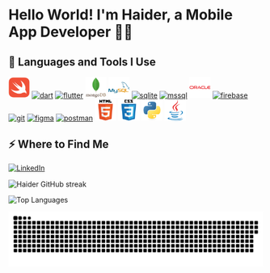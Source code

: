 
<h1>Hello World! I'm Haider, a Mobile App Developer 👋🏻</h1>

<h2>🚀 Languages and Tools I Use</h2>
<p>
  <a href="#"><img src="https://raw.githubusercontent.com/devicons/devicon/master/icons/swift/swift-original.svg" alt="swift" width="42" height="42" /></a>
  <a href="#"><img src="https://www.vectorlogo.zone/logos/dartlang/dartlang-icon.svg" alt="dart" width="42" height="42" /></a>
  <a href="#"><img src="https://www.vectorlogo.zone/logos/flutterio/flutterio-icon.svg" alt="flutter" width="42" height="42" /></a>
  <a href="#"><img src="https://raw.githubusercontent.com/devicons/devicon/master/icons/mongodb/mongodb-original-wordmark.svg" alt="mongodb" width="42" height="42" /></a>
  <a href="#"><img src="https://raw.githubusercontent.com/devicons/devicon/master/icons/mysql/mysql-original-wordmark.svg" alt="mysql" width="42" height="42" /></a>
  <a href="#"><img src="https://www.vectorlogo.zone/logos/sqlite/sqlite-icon.svg" alt="sqlite" width="42" height="42" /></a>
  <a href="#"><img src="https://www.svgrepo.com/show/303229/microsoft-sql-server-logo.svg" alt="mssql" width="42" height="42" /></a>
  <a href="#"><img src="https://raw.githubusercontent.com/devicons/devicon/master/icons/oracle/oracle-original.svg" alt="oracle" width="42" height="42" /></a>
  <a href="#"><img src="https://www.vectorlogo.zone/logos/firebase/firebase-icon.svg" alt="firebase" width="42" height="42" /></a>
  <a href="#"><img src="https://www.vectorlogo.zone/logos/git-scm/git-scm-icon.svg" alt="git" width="42" height="42" /></a>
  <a href="#"><img src="https://www.vectorlogo.zone/logos/figma/figma-icon.svg" alt="figma" width="42" height="42" /></a>
  <a href="#"><img src="https://www.vectorlogo.zone/logos/getpostman/getpostman-icon.svg" alt="postman" width="42" height="42" /></a>
  <a href="#"><img src="https://raw.githubusercontent.com/devicons/devicon/master/icons/html5/html5-original-wordmark.svg" alt="html5" width="42" height="42" /></a>
  <a href="#"><img src="https://raw.githubusercontent.com/devicons/devicon/master/icons/css3/css3-original-wordmark.svg" alt="css3" width="42" height="42" /></a>
  <a href="#"><img src="https://raw.githubusercontent.com/devicons/devicon/master/icons/python/python-original.svg" alt="python" width="42" height="42" /></a>
  <a href="#"><img src="https://raw.githubusercontent.com/devicons/devicon/master/icons/java/java-original.svg" alt="java" width="42" height="42" /></a>
</p>

<h2>⚡️ Where to Find Me</h2>
<p>
  <a href="https://www.linkedin.com/in/haidermuhammad/" target="_blank">
    <img src="https://img.shields.io/badge/LinkedIn-0077B5?style=for-the-badge&logo=linkedin&logoColor=white" alt="LinkedIn" />
  </a>
</p>

<p>
  <img align="center" src="https://github-readme-streak-stats.herokuapp.com/?user=HaiderMuhammad&theme=react&hide_border=false" alt="Haider GitHub streak" />
</p>

<p>
  <img src="https://github-readme-stats.vercel.app/api/top-langs?username=HaiderMuhammad&show_icons=true&locale=en&layout=compact&theme=react&hide_border=false" alt="Top Languages" />
</p>


<picture>
  <source media="(prefers-color-scheme: dark)" srcset="https://raw.githubusercontent.com/HaiderMuhammad/HaiderMuhammad/output/github-snake-dark.svg" />
  <source media="(prefers-color-scheme: light)" srcset="https://raw.githubusercontent.com/HaiderMuhammad/HaiderMuhammad/output/github-snake.svg" />
  <img alt="github-snake" src="https://raw.githubusercontent.com/HaiderMuhammad/HaiderMuhammad/output/github-snake.svg" />
</picture>

